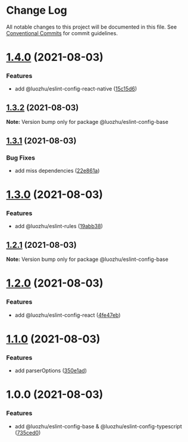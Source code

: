 # Change Log

All notable changes to this project will be documented in this file.
See [Conventional Commits](https://conventionalcommits.org) for commit guidelines.

# [1.4.0](https://github.com/youngjuning/luozhu-cli/compare/@luozhu/eslint-config-base@1.3.2...@luozhu/eslint-config-base@1.4.0) (2021-08-03)


### Features

* add @luozhu/eslint-config-react-native ([15c15d6](https://github.com/youngjuning/luozhu-cli/commit/15c15d6181f1b41c420ef0bce4e151e57fd2b5b2))





## [1.3.2](https://github.com/youngjuning/luozhu-cli/compare/@luozhu/eslint-config-base@1.3.1...@luozhu/eslint-config-base@1.3.2) (2021-08-03)

**Note:** Version bump only for package @luozhu/eslint-config-base





## [1.3.1](https://github.com/youngjuning/luozhu-cli/compare/@luozhu/eslint-config-base@1.3.0...@luozhu/eslint-config-base@1.3.1) (2021-08-03)


### Bug Fixes

* add miss dependencies ([22e861a](https://github.com/youngjuning/luozhu-cli/commit/22e861afbb92fc2f4dd8b3eef4fd79688b0a8e46))





# [1.3.0](https://github.com/youngjuning/luozhu-cli/compare/@luozhu/eslint-config-base@1.2.1...@luozhu/eslint-config-base@1.3.0) (2021-08-03)


### Features

* add @luozhu/eslint-rules ([19abb38](https://github.com/youngjuning/luozhu-cli/commit/19abb3834608c5f7b597517d50f488dd72554e5d))





## [1.2.1](https://github.com/youngjuning/luozhu-cli/compare/@luozhu/eslint-config-base@1.2.0...@luozhu/eslint-config-base@1.2.1) (2021-08-03)

**Note:** Version bump only for package @luozhu/eslint-config-base





# [1.2.0](https://github.com/youngjuning/luozhu-cli/compare/@luozhu/eslint-config-base@1.1.0...@luozhu/eslint-config-base@1.2.0) (2021-08-03)


### Features

* add @luozhu/eslint-config-react ([4fe47eb](https://github.com/youngjuning/luozhu-cli/commit/4fe47ebd44f4501eed7204b673252a87f72d86fc))





# [1.1.0](https://github.com/youngjuning/luozhu-cli/compare/@luozhu/eslint-config-base@1.0.0...@luozhu/eslint-config-base@1.1.0) (2021-08-03)


### Features

* add parserOptions ([350e1ad](https://github.com/youngjuning/luozhu-cli/commit/350e1ad81810a6eccee520320cf8f6cfd328f9e9))





# 1.0.0 (2021-08-03)


### Features

* add @luozhu/eslint-config-base &  @luozhu/eslint-config-typescript ([735ced0](https://github.com/youngjuning/luozhu-cli/commit/735ced0962d3148df9b9d87fd4919a1039074a90))
